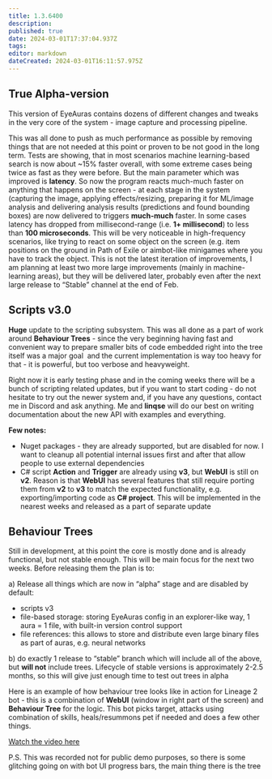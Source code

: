 ```yaml
---
title: 1.3.6400
description: 
published: true
date: 2024-03-01T17:37:04.937Z
tags: 
editor: markdown
dateCreated: 2024-03-01T16:11:57.975Z
---
```


		
		
## **True** Alpha-version
This version of EyeAuras contains dozens of different changes and tweaks in the very core of the system - image capture and processing pipeline.  

This was all done to push as much performance as possible by removing things that are not needed at this point or proven to be not good in the long term. Tests are showing, that in most scenarios machine learning-based search is now about ~15% faster overall, with some extreme cases being twice as fast as they were before. But the main parameter which was improved is **latency**. So now the program reacts much-much faster on anything that happens on the screen - at each stage in the system (capturing the image, applying effects/resizing, preparing it for ML/image analysis and delivering analysis results (predictions and found bounding boxes) are now delivered to triggers **much-much** faster. In some cases latency has dropped from millisecond-range (i.e. **1+ millisecond**) to less than **100 microseconds**. This will be very noticeable in high-frequency scenarios, like trying to react on some object on the screen (e.g. item positions on the ground in Path of Exile or aimbot-like minigames where you have to track the object. This is not the latest iteration of improvements, I am planning at least two more large improvements (mainly in machine-learning areas), but they will be delivered later, probably even after the next large release to “Stable” channel at the end of Feb.

## Scripts v3.0  
**Huge** update to the scripting subsystem. This was all done as a part of work around **Behaviour Trees** - since the very beginning having fast and convenient way to prepare smaller bits of code embedded right into the tree itself was a major goal  and the current implementation is way too heavy for that - it is powerful, but too verbose and heavyweight.  

Right now it is early testing phase and in the coming weeks there will be a bunch of scripting related updates, but if you want to start coding - do not hesitate to try out the newer system and, if you have any questions, contact me in Discord and ask anything. Me and **linqse** will do our best on writing documentation about the new API with examples and everything.  

**Few notes:**
- Nuget packages - they are already supported, but are disabled for now. I want to cleanup all potential internal issues first and after that allow people to use external dependencies
- C# script **Action** and **Trigger** are already using **v3**, but **WebUI** is still on **v2**. Reason is that **WebUI** has several features that still require porting them from **v2** to **v3** to match the expected functionality, e.g. exporting/importing code as **C# project**. This will be implemented in the nearest weeks and released as a part of separate update

## Behaviour Trees
Still in development, at this point the core is mostly done and is already functional, but not stable enough. This will be main focus for the next two weeks. Before releasing them the plan is to:

a) Release all things which are now in “alpha” stage and are disabled by default:
- scripts v3
- file-based storage: storing EyeAuras config in an explorer-like way, 1 aura = 1 file, with built-in version control support
- file references: this allows to store and distribute even large binary files as part of auras, e.g. neural networks

b) do exactly 1 release to “stable” branch which will include all of the above, but **will not** include trees. Lifecycle of stable versions is approximately 2-2.5 months, so this will give just enough time to test out trees in alpha

Here is an example of how behaviour tree looks like in action for Lineage 2 bot - this is a combination of **WebUI** (window in right part of the screen) and **Behaviour Tree** for the logic. This bot picks target, attacks using combination of skills, heals/resummons pet if needed and does a few other things.  

[Watch the video here](https://youtu.be/2O5B4W4EWTw?si=BUp-FTiw1wDBPR_K)

P.S. This was recorded not for public demo purposes, so there is some glitching going on with bot UI progress bars, the main thing there is the tree
